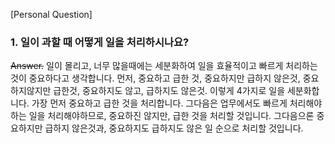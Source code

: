 <!--
파일 이름은 날짜-카테고리 (예시: 2021-03-21-network.md)
-->

[Personal Question]

### 1. 일이 과할 때 어떻게 일을 처리하시나요?

~~Answer.~~
일이 몰리고, 너무 많을때에는 세분화하여 일을 효율적이고 빠르게 처리하는 것이 중요하다고 생각합니다. 먼저, 중요하고 급한 것, 중요하지만 급하지 않은것, 중요하지않지만 급한것, 중요하지도 않고, 급하지도 않은것. 이렇게 4가지로 일을 세분화합니다. 가장 먼저 중요하고 급한 것을 처리합니다. 그다음은 업무에서도 빠르게 처리해야하는 일을 처리해야하므로, 중요하진 않지만, 급한 것을 처리할 것입니다. 그다음으론 중요하지만 급하지 않은것과, 중요하지도 급하지도 않은 일 순으로 처리할 것입니다.
